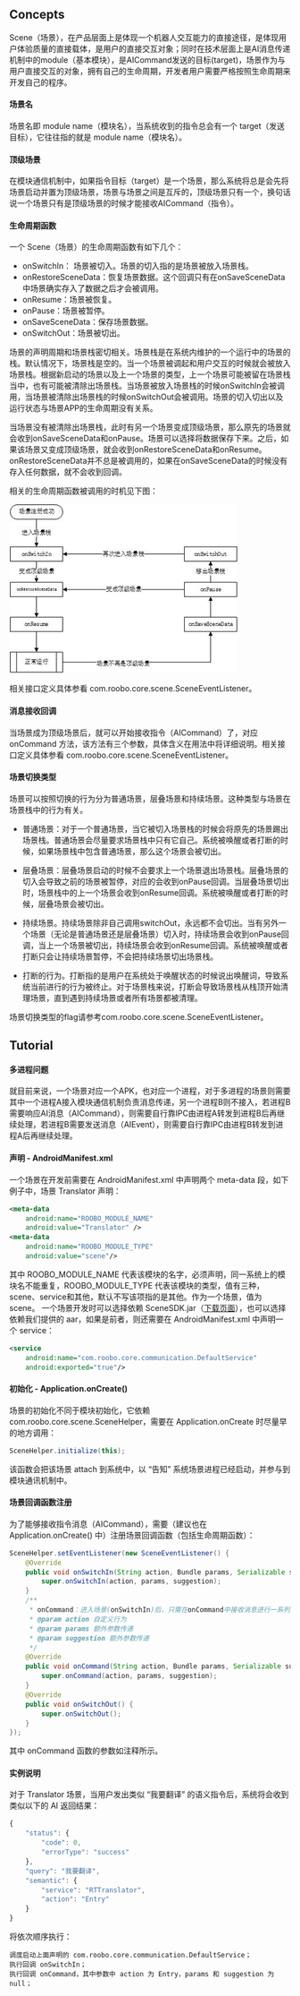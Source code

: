 ## Concepts

Scene（场景），在产品层面上是体现一个机器人交互能力的直接途径，是体现用户体验质量的直接载体，是用户的直接交互对象；同时在技术层面上是AI消息传递机制中的module（基本模块），是AICommand发送的目标\(target\)，场景作为与用户直接交互的对象，拥有自己的生命周期，开发者用户需要严格按照生命周期来开发自己的程序。

#### 场景名

场景名即 module name（模块名），当系统收到的指令总会有一个 target（发送目标），它往往指的就是 module name（模块名）。

#### 顶级场景

在模块通信机制中，如果指令目标（target）是一个场景，那么系统将总是会先将场景启动并置为顶级场景，场景与场景之间是互斥的，顶级场景只有一个，换句话说一个场景只有是顶级场景的时候才能接收AICommand（指令）。

#### 生命周期函数

一个 Scene（场景）的生命周期函数有如下几个：
* onSwitchIn： 场景被切入。场景的切入指的是场景被放入场景栈。
* onRestoreSceneData：恢复场景数据。这个回调只有在onSaveSceneData中场景确实存入了数据之后才会被调用。
* onResume：场景被恢复。
* onPause：场景被暂停。
* onSaveSceneData：保存场景数据。
* onSwitchOut：场景被切出。

场景的声明周期和场景栈密切相关。场景栈是在系统内维护的一个运行中的场景的栈。默认情况下，场景栈是空的。当一个场景被调起和用户交互的时候就会被放入场景栈。根据新启动的场景以及上一个场景的类型，上一个场景可能被留在场景栈当中，也有可能被清除出场景栈。当场景被放入场景栈的时候onSwitchIn会被调用，当场景被清除出场景栈的时候onSwitchOut会被调用。场景的切入切出以及运行状态与场景APP的生命周期没有关系。

当场景没有被清除出场景栈，此时有另一个场景变成顶级场景，那么原先的场景就会收到onSaveSceneData和onPause。场景可以选择将数据保存下来。之后，如果该场景又变成顶级场景，就会收到onRestoreSceneData和onResume。
onRestoreSceneData并不总是被调用的，如果在onSaveSceneData的时候没有存入任何数据，就不会收到回调。

相关的生命周期函数被调用的时机见下图：

![](./assets/scene_lifecycle.jpg)

相关接口定义具体参看 com.roobo.core.scene.SceneEventListener。

#### 消息接收回调

当场景成为顶级场景后，就可以开始接收指令（AICommand）了，对应 onCommand 方法，该方法有三个参数，具体含义在用法中将详细说明。相关接口定义具体参看 com.roobo.core.scene.SceneEventListener。

#### 场景切换类型
场景可以按照切换的行为分为普通场景，层叠场景和持续场景。这种类型与场景在场景栈中的行为有关。
* 普通场景：对于一个普通场景，当它被切入场景栈的时候会将原先的场景踢出场景栈。普通场景会尽量要求场景栈中只有它自己。系统被唤醒或者打断的时候，如果场景栈中包含普通场景，那么这个场景会被切出。

* 层叠场景：层叠场景启动的时候不会要求上一个场景退出场景栈。层叠场景的切入会导致之前的场景被暂停，对应的会收到onPause回调。当层叠场景切出时，场景栈中的上一个场景会收到onResume回调。系统被唤醒或者打断的时候，层叠场景会被切出。

* 持续场景。持续场景除非自己调用switchOut，永远都不会切出。当有另外一个场景（无论是普通场景还是层叠场景）切入时，持续场景会收到onPause回调，当上一个场景被切出，持续场景会收到onResume回调。系统被唤醒或者打断只会让持续场景暂停，不会把持续场景切出场景栈。

* 打断的行为。打断指的是用户在系统处于唤醒状态的时候说出唤醒词，导致系统当前进行的行为被终止。对于场景栈来说，打断会导致场景栈从栈顶开始清理场景，直到遇到持续场景或者所有场景都被清理。

场景切换类型的flag请参考com.roobo.core.scene.SceneEventListener。

## Tutorial

#### 多进程问题

就目前来说，一个场景对应一个APK，也对应一个进程，对于多进程的场景则需要其中一个进程A接入模块通信机制负责消息传递，另一个进程B则不接入，若进程B需要响应AI消息（AICommand），则需要自行靠IPC由进程A转发到进程B后再继续处理，若进程B需要发送消息（AIEvent），则需要自行靠IPC由进程B转发到进程A后再继续处理。

#### 声明 - AndroidManifest.xml

一个场景在开发前需要在 AndroidManifest.xml 中声明两个 meta-data 段，如下例子中，场景 Translator 声明：

```xml
<meta-data
    android:name="ROOBO_MODULE_NAME"
    android:value="Translator" />
<meta-data
    android:name="ROOBO_MODULE_TYPE"
    android:value="scene"/>
```

其中 ROOBO\_MODULE\_NAME 代表该模块的名字，必须声明，同一系统上的模块名不能重复，ROOBO\_MODULE\_TYPE 代表该模块的类型，值有三种，scene、service和其他，默认不写该项指的是其他。作为一个场景，值为 scene。 一个场景开发时可以选择依赖 SceneSDK.jar（[下载页面](#)），也可以选择依赖我们提供的 aar，如果是前者，则还需要在 AndroidManifest.xml 中声明一个 service：

```xml
<service
    android:name="com.roobo.core.communication.DefaultService"
    android:exported="true"/>
```

#### 初始化 - Application.onCreate\(\)

场景的初始化不同于模块初始化，它依赖 com.roobo.core.scene.SceneHelper，需要在 Application.onCreate 时尽量早的地方调用：

```java
SceneHelper.initialize(this);
```

该函数会把该场景 attach 到系统中，以 “告知” 系统场景进程已经启动，并参与到模块通讯机制中。

#### 场景回调函数注册

为了能够接收指令消息（AICommand），需要（建议也在 Application.onCreate\(\) 中）注册场景回调函数（包括生命周期函数）：

```java
SceneHelper.setEventListener(new SceneEventListener() {
    @Override
    public void onSwitchIn(String action, Bundle params, Serializable suggestion) {
        super.onSwitchIn(action, params, suggestion);
    }
    /**
     * onCommand：进入场景(onSwitchIn)后，只需在onCommand中接收消息进行一系列操作就可以了；
     * @param action 自定义行为
     * @param params 额外参数传递
     * @param suggestion 额外参数传递
     */
    @Override
    public void onCommand(String action, Bundle params, Serializable suggestion) {
        super.onCommand(action, params, suggestion);
    }
    @Override
    public void onSwitchOut() {
        super.onSwitchOut();
    }
});
```

其中 onCommand 函数的参数如注释所示。

#### 实例说明

对于 Translator 场景，当用户发出类似 “我要翻译” 的语义指令后，系统将会收到类似以下的 AI 返回结果：

```js
{
    "status": {
        "code": 0,
        "errorType": "success"
    },
    "query": "我要翻译",
    "semantic": {
        "service": "RTTranslator",
        "action": "Entry"
    }
}
```

将依次顺序执行：

```
调度启动上面声明的 com.roobo.core.communication.DefaultService；
执行回调 onSwitchIn；
执行回调 onCommand，其中参数中 action 为 Entry，params 和 suggestion 为 null；
```



